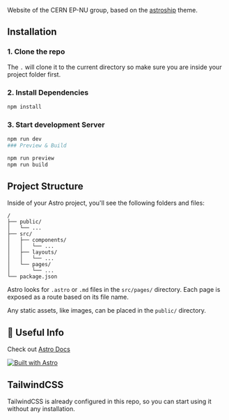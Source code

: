 Website of the CERN EP-NU group, based on the [astroship](https://github.com/surjithctly/astroship.git) theme.
## Installation

### 1. Clone the repo

The `.` will clone it to the current directory so make sure you are inside your project folder first.

### 2. Install Dependencies

```bash
npm install
```
### 3. Start development Server

```bash
npm run dev
### Preview & Build
```
```bash
npm run preview
npm run build
```
## Project Structure

Inside of your Astro project, you'll see the following folders and files:

```
/
├── public/
│   └── ...
├── src/
│   ├── components/
│   │   └── ...
│   ├── layouts/
│   │   └── ...
│   └── pages/
│       └── ...
└── package.json
```

Astro looks for `.astro` or `.md` files in the `src/pages/` directory. Each page is exposed as a route based on its file name.

Any static assets, like images, can be placed in the `public/` directory.

## 👀 Useful Info

Check out [Astro Docs](https://docs.astro.build)

[![Built with Astro](https://astro.badg.es/v1/built-with-astro.svg)](https://astro.build)


## TailwindCSS

TailwindCSS is already configured in this repo, so you can start using it without any installation.

